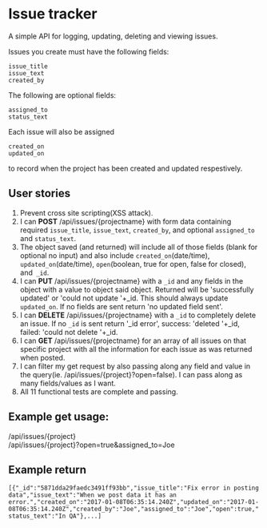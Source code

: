 # Issue tracker

A simple API for logging, updating, deleting and viewing issues.

Issues you create must have the following fields:

`issue_title`\
`issue_text`\
`created_by`

The following are optional fields:

`assigned_to`\
`status_text`

Each issue will also be assigned

`created_on`\
`updated_on`

to record when the project has been created and updated respestively.

## User stories

1. Prevent cross site scripting(XSS attack).
2. I can **POST** /api/issues/{projectname} with form data containing required `issue_title`, `issue_text`, `created_by`, and optional `assigned_to` and `status_text`.
3. The object saved (and returned) will include all of those fields (blank for optional no input) and also include `created_on`(date/time), `updated_on`(date/time), `open`(boolean, true for open, false for closed), and` _id`.
4. I can **PUT** /api/issues/{projectname} with a `_id` and any fields in the object with a value to object said object. Returned will be 'successfully updated' or 'could not update '+_id. This should always update `updated_on`. If no fields are sent return 'no updated field sent'.
5. I can **DELETE** /api/issues/{projectname} with a `_id` to completely delete an issue. If no `_id` is sent return '_id error', success: 'deleted '+_id, failed: 'could not delete '+_id.
6. I can **GET** /api/issues/{projectname} for an array of all issues on that specific project with all the information for each issue as was returned when posted.
7. I can filter my get request by also passing along any field and value in the query(ie. /api/issues/{project}?open=false). I can pass along as many fields/values as I want.
8. All 11 functional tests are complete and passing.

## Example get usage:

/api/issues/{project}\
/api/issues/{project}?open=true&assigned_to=Joe

## Example return

```[{"_id":"5871dda29faedc3491ff93bb","issue_title":"Fix error in posting data","issue_text":"When we post data it has an error.","created_on":"2017-01-08T06:35:14.240Z","updated_on":"2017-01-08T06:35:14.240Z","created_by":"Joe","assigned_to":"Joe","open":true,"status_text":"In QA"},...]```